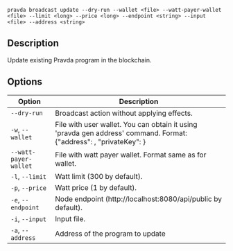<!--
THIS FILE IS GENERATED. DO NOT EDIT MANUALLY!
-->

```pravda broadcast update --dry-run --wallet <file> --watt-payer-wallet <file> --limit <long> --price <long> --endpoint <string> --input <file> --address <string>```

## Description
Update existing Pravda program in the blockchain.
## Options

|Option|Description|
|----|----|
|`--dry-run`|Broadcast action without applying effects.
|`-w`, `--wallet`|File with user wallet. You can obtain it using 'pravda gen address' command. Format: {"address": <public key>, "privateKey": <private key>}
|`--watt-payer-wallet`|File with watt payer wallet. Format same as for wallet.
|`-l`, `--limit`|Watt limit (300 by default).
|`-p`, `--price`|Watt price (1 by default).
|`-e`, `--endpoint`|Node endpoint (http://localhost:8080/api/public by default).
|`-i`, `--input`|Input file.
|`-a`, `--address`|Address of the program to update
